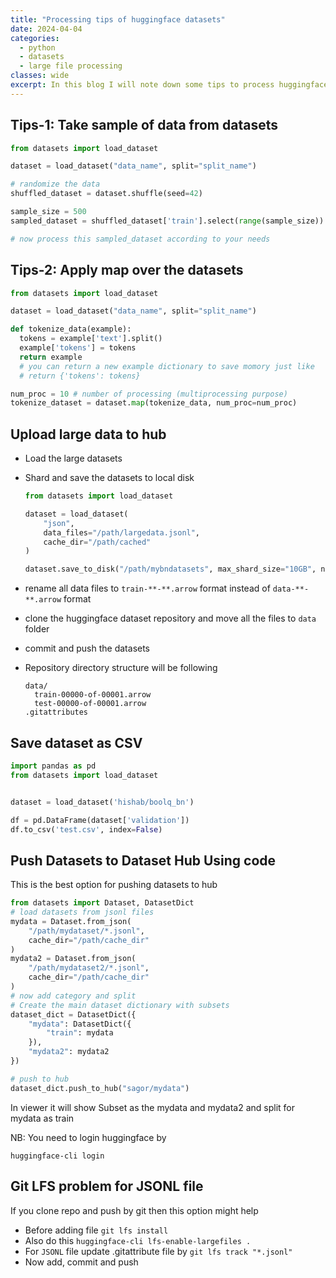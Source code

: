 ```yaml
---
title: "Processing tips of huggingface datasets"
date: 2024-04-04
categories:
  - python
  - datasets
  - large file processing
classes: wide
excerpt: In this blog I will note down some tips to process huggingface datasets
---
```


## Tips-1: Take sample of data from datasets
```py
from datasets import load_dataset

dataset = load_dataset("data_name", split="split_name")

# randomize the data
shuffled_dataset = dataset.shuffle(seed=42)

sample_size = 500
sampled_dataset = shuffled_dataset['train'].select(range(sample_size))

# now process this sampled_dataset according to your needs

```

## Tips-2: Apply map over the datasets
```py
from datasets import load_dataset

dataset = load_dataset("data_name", split="split_name")

def tokenize_data(example):
  tokens = example['text'].split()
  example['tokens'] = tokens
  return example
  # you can return a new example dictionary to save momory just like
  # return {'tokens': tokens}

num_proc = 10 # number of processing (multiprocessing purpose)
tokenize_dataset = dataset.map(tokenize_data, num_proc=num_proc)

```

## Upload large data to hub
- Load the large datasets
- Shard and save the datasets to local disk

  ```py
  from datasets import load_dataset

  dataset = load_dataset(
      "json",
      data_files="/path/largedata.jsonl",
      cache_dir="/path/cached"
  )

  dataset.save_to_disk("/path/mybndatasets", max_shard_size="10GB", num_proc=64)

  ```

- rename all data files to `train-**-**.arrow` format instead of `data-**-**.arrow` format
- clone the huggingface dataset repository and move all the files to `data` folder
- commit and push the datasets
- Repository directory structure will be following

  ```
  data/
    train-00000-of-00001.arrow
    test-00000-of-00001.arrow
  .gitattributes
  
  ```

## Save dataset as CSV
```py
import pandas as pd
from datasets import load_dataset


dataset = load_dataset('hishab/boolq_bn')

df = pd.DataFrame(dataset['validation'])
df.to_csv('test.csv', index=False)
```

## Push Datasets to Dataset Hub Using code
This is the best option for pushing datasets to hub

```py
from datasets import Dataset, DatasetDict
# load datasets from jsonl files
mydata = Dataset.from_json(
    "/path/mydataset/*.jsonl",
    cache_dir="/path/cache_dir"
)
mydata2 = Dataset.from_json(
    "/path/mydataset2/*.jsonl",
    cache_dir="/path/cache_dir"
)
# now add category and split
# Create the main dataset dictionary with subsets
dataset_dict = DatasetDict({
    "mydata": DatasetDict({
        "train": mydata
    }),
    "mydata2": mydata2
})

# push to hub
dataset_dict.push_to_hub("sagor/mydata")

```
In viewer it will show Subset as the mydata and mydata2 and split for mydata as train

NB: You need to login huggingface by

`huggingface-cli login`

## Git LFS problem for JSONL file
If you clone repo and push by git then this option might help

- Before adding file `git lfs install`
- Also do this `huggingface-cli lfs-enable-largefiles .`
- For `JSONL` file update .gitattribute file by `git lfs track "*.jsonl"`
- Now add, commit and push

